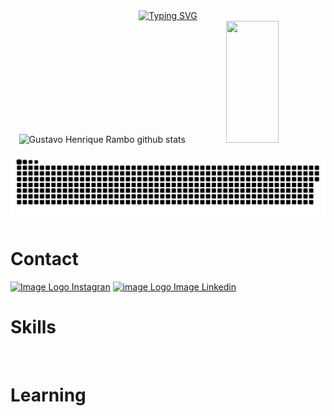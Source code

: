 <div align="center">
<a href="https://git.io/typing-svg"><img src="https://readme-typing-svg.herokuapp.com?font=Fira+Code&pause=1000&color=32881F&center=true&vCenter=true&width=435&lines=Welcome+to+my+profile.;My+name+is+Gustavo+Henrique+Rambo.;I'm+a+developer+student.;I'm+looking+for+an+opportunity." alt="Typing SVG" /></a>
</div>

<div align="center">  
  <img width="49%" height="195px" src="https://github-readme-stats.vercel.app/api?username=GHRambo&show_icons=true&count_private=true&hide_border=true&title_color=ffffff&icon_color=01C231&text_color=f6f5f4&bg_color=0d1117" alt="Gustavo Henrique Rambo github stats" /> 
  <img width="41%" height="195px" src="https://github-readme-stats.vercel.app/api/top-langs/?username=GHRambo&layout=compact&hide_border=true&title_color=ffffff&text_color=f6f5f4&bg_color=0d1117" />
</div>

![Snake animation](https://github.com/gbrogio/rafaballerini/blob/output/github-contribution-grid-snake.svg)

<h1>Contact</h1>
    <div class="contato">
        <div>
            <a class="contatoBotao" href="https://www.instagram.com/gustavohrambo/"><img src="https://img.shields.io/badge/Instagram-E4405F?style=for-the-badge&logo=instagram&logoColor=white" alt="Image Logo Instagran"></a>
            <a class="contatoBotao" href="https://www.linkedin.com/in/gustavo-henrique-rambo-515bb31a9/"><img src="https://img.shields.io/badge/LinkedIn-0077B5?style=for-the-badge&logo=linkedin&logoColor=white" alt="image Logo Image Linkedin"></a>
        </div>
    </div>
    <h1>Skills</h1>
    <div class="skils">
        <img src="https://img.shields.io/badge/HTML-239120?style=for-the-badge&logo=html5&logoColor=white" alt="">
        <img src="https://img.shields.io/badge/CSS-239120?&style=for-the-badge&logo=css3&logoColor=white" alt="">
        <img src="https://img.shields.io/badge/GIT-E44C30?style=for-the-badge&logo=git&logoColor=white" alt="">
    </div>
    <h1>Learning</h1>
    <div class="estudos">
        <img src="https://img.shields.io/badge/JavaScript-323330?style=for-the-badge&logo=javascript&logoColor=F7DF1E" alt="">
        <img src="https://img.shields.io/badge/Java-ED8B00?style=for-the-badge&logo=openjdk&logoColor=white" alt="">
        <img src="https://img.shields.io/badge/Spring-6DB33F?style=for-the-badge&logo=spring&logoColor=white" alt="">
    </div>
